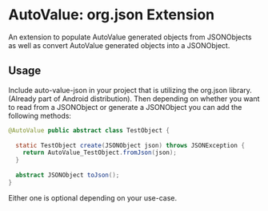 # AutoValue: org.json Extension

An extension to populate AutoValue generated objects from JSONObjects as well as convert AutoValue generated objects into a JSONObject.

## Usage

Include auto-value-json in your project that is utilizing the org.json library. (Already part of Android distribution).  Then depending on whether you want to read from a JSONObject or generate a JSONObject you can add the following methods:
```java
@AutoValue public abstract class TestObject {
  
  static TestObject create(JSONObject json) throws JSONException {
    return AutoValue_TestObject.fromJson(json);
  }
  
  abstract JSONObject toJson();
}
```
Either one is optional depending on your use-case.
